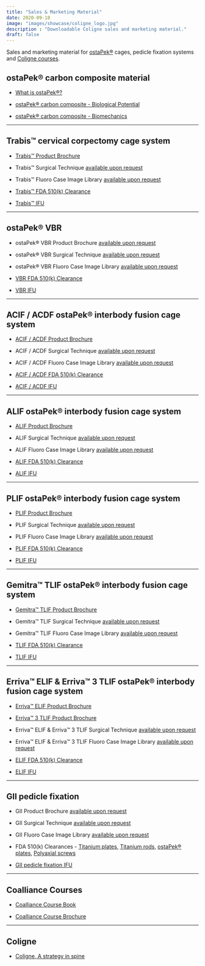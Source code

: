 ```yaml
---
title: "Sales & Marketing Material"
date: 2020-09-18
image: "images/showcase/coligne_logo.jpg"
description : "Downloadable Coligne sales and marketing material."
draft: false
---
```


Sales and marketing material for [ostaPek®](https://saps2412.github.io/sales_mktg/what_is_ostaPek_and_why.pdf) cages, pedicle fixation systems and [Coligne courses](https://spinenuances.com/courses).

<!--more-->

## ostaPek® carbon composite material

- [What is ostaPek®?](https://saps2412.github.io/sales_mktg/what_is_ostaPek_and_why.pdf)

- [ostaPek® carbon composite - Biological Potential](https://spinenuances.com/blog/ostapek_carbon_composite_part_one_biology)

- [ostaPek® carbon composite - Biomechanics](https://spinenuances.com/blog/ostapek_carbon_composite_part_two_biomechanics)

-----
 
## Trabis™ cervical corpectomy cage system

- [Trabis™ Product Brochure](https://saps2412.github.io/sales_mktg/trabis_cervical_corpectomy.pdf)

- Trabis™ Surgical Technique [available upon request](https://spinenuances.com/contact-spinenuances)

- Trabis™  Fluoro Case Image Library [available upon request](https://spinenuances.com/contact-spinenuances)

- [Trabis™ FDA 510(k) Clearance](https://www.accessdata.fda.gov/cdrh_docs/pdf17/K173893.pdf)
 
- [Trabis™ IFU](https://saps2412.github.io/IFUs/US_Trabis_IFU_2018-04.pdf) 

-----

## ostaPek® VBR

- ostaPek® VBR Product Brochure [available upon request](https://spinenuances.com/contact-spinenuances)

- ostaPek® VBR Surgical Technique [available upon request](https://spinenuances.com/contact-spinenuances)

- ostaPek® VBR Fluoro Case Image Library [available upon request](https://spinenuances.com/contact-spinenuances)

- [VBR FDA 510(k) Clearance](https://www.accessdata.fda.gov/cdrh_docs/pdf7/K072326.pdf)

- [VBR IFU](https://saps2412.github.io/IFUs/US_VBR_System_IFU_2020-05.pdf)

-----

## ACIF / ACDF ostaPek® interbody fusion cage system

- [ACIF / ACDF Product Brochure](https://saps2412.github.io/sales_mktg/ACIF_ACDF_Cervical_Interbody_Fusion.pdf)

- ACIF / ACDF Surgical Technique [available upon request](https://spinenuances.com/contact-spinenuances)

- ACIF / ACDF Fluoro Case Image Library [available upon request](https://spinenuances.com/contact-spinenuances)

- [ACIF / ACDF FDA 510(k) Clearance](https://www.accessdata.fda.gov/cdrh_docs/pdf17/K173148.pdf)

- [ACIF / ACDF IFU](https://saps2412.github.io/IFUs/US_ACIF_IFU_2017-09.pdf)

-----

## ALIF ostaPek® interbody fusion cage system

- [ALIF Product Brochure](https://saps2412.github.io/sales_mktg/ALIF_Anterior_Lumbar_Interbody_Fusion.pdf)

- ALIF Surgical Technique [available upon request](https://spinenuances.com/contact-spinenuances)

- ALIF Fluoro Case Image Library [available upon request](https://spinenuances.com/contact-spinenuances)

- [ALIF FDA 510(k) Clearance](https://www.accessdata.fda.gov/cdrh_docs/pdf18/K181963.pdf)

- [ALIF IFU](https://saps2412.github.io/IFUs/US_ostaPek_Interbody_Fusion_Cages_IFU_2018-10.pdf)

-----

## PLIF ostaPek® interbody fusion cage system

- [PLIF Product Brochure](https://saps2412.github.io/sales_mktg/PLIF_Posterior_Lumbar_Interbody_Fusion.pdf)

- PLIF Surgical Technique [available upon request](https://spinenuances.com/contact-spinenuances)

- PLIF Fluoro Case Image Library [available upon request](https://spinenuances.com/contact-spinenuances)

- [PLIF FDA 510(k) Clearance](https://www.accessdata.fda.gov/cdrh_docs/pdf18/K181963.pdf)

- [PLIF IFU](https://saps2412.github.io/IFUs/US_ostaPek_Interbody_Fusion_Cages_IFU_2018-10.pdf)

-----

## Gemitra™ TLIF ostaPek® interbody fusion cage system

- [Gemitra™ TLIF Product Brochure](https://saps2412.github.io/sales_mktg/Gemitra_TLIF_Transforaminal_Lumbar_Interbody_Fusion.pdf)

- Gemitra™ TLIF Surgical Technique [available upon request](https://spinenuances.com/contact-spinenuances)

- Gemitra™ TLIF Fluoro Case Image Library [available upon request](https://spinenuances.com/contact-spinenuances)

- [TLIF FDA 510(k) Clearance](https://www.accessdata.fda.gov/cdrh_docs/pdf18/K181963.pdf)

- [TLIF IFU](https://saps2412.github.io/IFUs/US_ostaPek_Interbody_Fusion_Cages_IFU_2018-10.pdf)

-----

## Erriva™ ELIF & Erriva™ 3 TLIF ostaPek® interbody fusion cage system

- [Erriva™ ELIF Product Brochure](https://saps2412.github.io/sales_mktg/Erriva_ELIF_Extraforaminal_Lumbar_Interbody_Fusion.pdf)

- [Erriva™ 3 TLIF Product Brochure](https://saps2412.github.io/sales_mktg/Erriva3_TLIF_Transforaminal_Lumbar_Interbody_Fusion.pdf)

- Erriva™ ELIF & Erriva™ 3 TLIF Surgical Technique [available upon request](https://spinenuances.com/contact-spinenuances)

- Erriva™ ELIF & Erriva™ 3 TLIF Fluoro Case Image Library [available upon request](https://spinenuances.com/contact-spinenuances)

- [ELIF FDA 510(k) Clearance](https://www.accessdata.fda.gov/cdrh_docs/pdf18/K181963.pdf)

- [ELIF IFU](https://saps2412.github.io/IFUs/US_ostaPek_Interbody_Fusion_Cages_IFU_2018-10.pdf)

-----

## GII pedicle fixation

- GII Product Brochure [available upon request](https://spinenuances.com/contact-spinenuances)

- GII Surgical Technique [available upon request](https://spinenuances.com/contact-spinenuances)

- GII Fluoro Case Image Library [available upon request](https://spinenuances.com/contact-spinenuances)

- FDA 510(k) Clearances - [Titanium plates](https://www.accessdata.fda.gov/cdrh_docs/pdf/K980852.pdf), [Titanium rods](https://www.accessdata.fda.gov/cdrh_docs/pdf3/K032604.pdf), [ostaPek® plates](https://www.accessdata.fda.gov/cdrh_docs/pdf5/K051089.pdf), [Polyaxial screws](https://www.accessdata.fda.gov/cdrh_docs/pdf8/K083567.pdf)

- [GII pedicle fixation IFU](https://saps2412.github.io/IFUs/US_GII_spinal_fixation_system_IFU_2020-05.pdf)

-----

## Coalliance Courses

- [Coalliance Course Book](https://saps2412.github.io/courses/coligne_coalliance_book.pdf)

- [Coalliance Course Brochure](https://saps2412.github.io/courses/coligne_coalliance_brochure.pdf)

-----

## Coligne 

- [Coligne, A strategy in spine](https://saps2412.github.io/sales_mktg/coligne_a_strategy_in_spine.pdf)